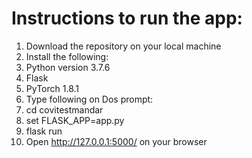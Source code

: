 # Instructions to run the app:
1.	Download the repository on your local machine
2.	Install the following:
  1.	Python version 3.7.6
  2.	Flask
  3.	PyTorch 1.8.1
3.	Type following on Dos prompt:
  1.	cd covitestmandar
  2.	set FLASK_APP=app.py
  3.	flask run
4.	Open http://127.0.0.1:5000/ on your browser 
